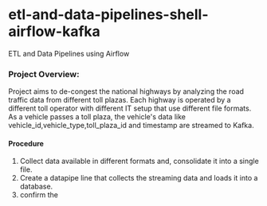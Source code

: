 # etl-and-data-pipelines-shell-airflow-kafka
ETL and Data Pipelines using Airflow 

### Project Overview:
Project  aims to de-congest the national highways by analyzing the road traffic data from different toll plazas. Each highway is operated by a different toll operator with different IT setup that use different file formats. As a vehicle passes a toll plaza, the vehicle's data like vehicle_id,vehicle_type,toll_plaza_id and timestamp are streamed to Kafka. 

#### Procedure
1. Collect data available in different formats and, consolidate it into a single file.  
2. Create a datapipe line that collects the streaming data and loads it into a database.
3. confirm the 


